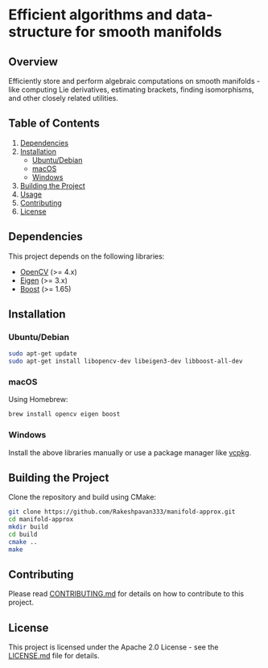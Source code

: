 # Efficient algorithms and data-structure for smooth manifolds 

## Overview

Efficiently store and perform algebraic computations on smooth manifolds - like computing Lie derivatives, estimating brackets, finding isomorphisms, and other closely related utilities. 

## Table of Contents

1. [Dependencies](#dependencies)
2. [Installation](#installation)
   - [Ubuntu/Debian](#ubuntudebian)
   - [macOS](#macos)
   - [Windows](#windows)
3. [Building the Project](#building-the-project)
4. [Usage](#usage)
5. [Contributing](#contributing)
6. [License](#license)

## Dependencies

This project depends on the following libraries:

- [OpenCV](https://opencv.org/) (>= 4.x)
- [Eigen](https://eigen.tuxfamily.org/dox/) (>= 3.x)
- [Boost](https://www.boost.org/) (>= 1.65)

## Installation

### Ubuntu/Debian

```bash
sudo apt-get update
sudo apt-get install libopencv-dev libeigen3-dev libboost-all-dev
```

### macOS

Using Homebrew:

```bash
brew install opencv eigen boost
```

### Windows

Install the above libraries manually or use a package manager like [vcpkg](https://github.com/microsoft/vcpkg/).

## Building the Project

Clone the repository and build using CMake:

```bash
git clone https://github.com/Rakeshpavan333/manifold-approx.git
cd manifold-approx
mkdir build
cd build
cmake ..
make
```


## Contributing

Please read [CONTRIBUTING.md](CONTRIBUTING.md) for details on how to contribute to this project.

## License

This project is licensed under the Apache 2.0 License - see the [LICENSE.md](LICENSE.md) file for details.
